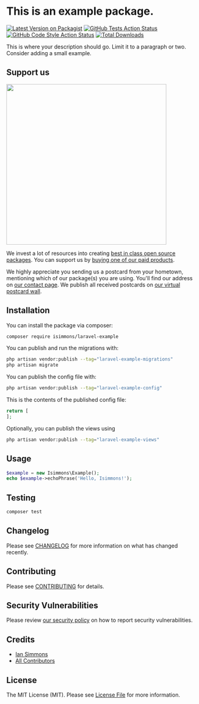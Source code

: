 # This is an example package.

[![Latest Version on Packagist](https://img.shields.io/packagist/v/isimmons/laravel-example.svg?style=flat-square)](https://packagist.org/packages/isimmons/laravel-example)
[![GitHub Tests Action Status](https://img.shields.io/github/actions/workflow/status/isimmons/laravel-example/run-tests.yml?branch=main&label=tests&style=flat-square)](https://github.com/isimmons/laravel-example/actions?query=workflow%3Arun-tests+branch%3Amain)
[![GitHub Code Style Action Status](https://img.shields.io/github/actions/workflow/status/isimmons/laravel-example/fix-php-code-style-issues.yml?branch=main&label=code%20style&style=flat-square)](https://github.com/isimmons/laravel-example/actions?query=workflow%3A"Fix+PHP+code+style+issues"+branch%3Amain)
[![Total Downloads](https://img.shields.io/packagist/dt/isimmons/laravel-example.svg?style=flat-square)](https://packagist.org/packages/isimmons/laravel-example)

This is where your description should go. Limit it to a paragraph or two. Consider adding a small example.

## Support us

[<img src="https://github-ads.s3.eu-central-1.amazonaws.com/laravel-example.jpg?t=1" width="419px" />](https://spatie.be/github-ad-click/laravel-example)

We invest a lot of resources into creating [best in class open source packages](https://spatie.be/open-source). You can support us by [buying one of our paid products](https://spatie.be/open-source/support-us).

We highly appreciate you sending us a postcard from your hometown, mentioning which of our package(s) you are using. You'll find our address on [our contact page](https://spatie.be/about-us). We publish all received postcards on [our virtual postcard wall](https://spatie.be/open-source/postcards).

## Installation

You can install the package via composer:

```bash
composer require isimmons/laravel-example
```

You can publish and run the migrations with:

```bash
php artisan vendor:publish --tag="laravel-example-migrations"
php artisan migrate
```

You can publish the config file with:

```bash
php artisan vendor:publish --tag="laravel-example-config"
```

This is the contents of the published config file:

```php
return [
];
```

Optionally, you can publish the views using

```bash
php artisan vendor:publish --tag="laravel-example-views"
```

## Usage

```php
$example = new Isimmons\Example();
echo $example->echoPhrase('Hello, Isimmons!');
```

## Testing

```bash
composer test
```

## Changelog

Please see [CHANGELOG](CHANGELOG.md) for more information on what has changed recently.

## Contributing

Please see [CONTRIBUTING](CONTRIBUTING.md) for details.

## Security Vulnerabilities

Please review [our security policy](../../security/policy) on how to report security vulnerabilities.

## Credits

- [Ian Simmons](https://github.com/isimmons)
- [All Contributors](../../contributors)

## License

The MIT License (MIT). Please see [License File](LICENSE.md) for more information.
